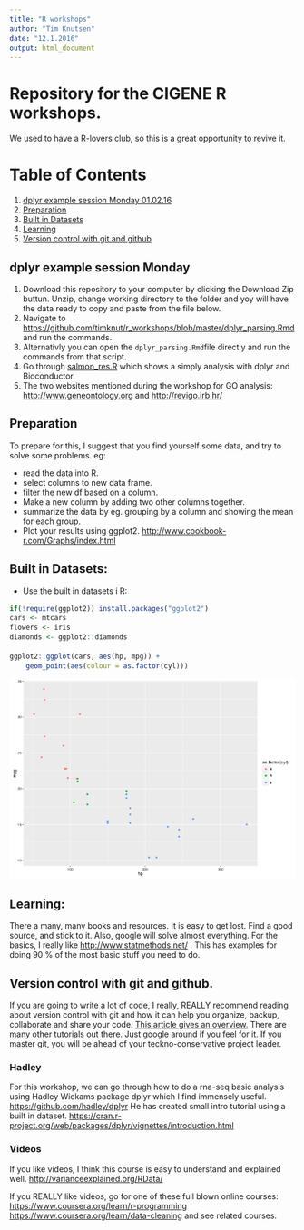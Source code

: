 ```yaml
---
title: "R workshops"
author: "Tim Knutsen"
date: "12.1.2016"
output: html_document
---
```


# Repository for the CIGENE R workshops. 
We used to have a R-lovers club, so this is a great opportunity to revive it. 

# Table of Contents
1. [dplyr example session Monday 01.02.16](#dplyr-example-session-monday)
2. [Preparation](#preparation)
3. [Built in Datasets](#built-in-datasets)
4. [Learning](#learning)
5. [Version control with git and github](#version-control-with-git-and-github)

## dplyr example session Monday
1. Download this repository to your computer by clicking the Download Zip buttun. Unzip, change working directory to the folder and yoy will have the data ready to copy and paste from the file below. 
2. Navigate to https://github.com/timknut/r_workshops/blob/master/dplyr_parsing.Rmd and run the commands. 
3. Alternativly you can open the `dplyr_parsing.Rmd`file directly and run the commands from that script.
4. Go through [salmon_res.R](https://github.com/timknut/r_workshops/blob/master/Salmon_quntification/salmon_res.R) which shows a simply analysis with dplyr and Bioconductor.
5. The two websites mentioned during the workshop for GO analysis: http://www.geneontology.org and http://revigo.irb.hr/ 


## Preparation
To prepare for this, I suggest that you find yourself some data, and try to solve some problems.
eg:

* read the data into R. 
* select columns to new data frame.
* filter the new df based on a column. 
* Make a new column by adding two other columns together. 
* summarize the data by eg. grouping by a column  and showing the mean for each group.
* Plot your results using ggplot2. http://www.cookbook-r.com/Graphs/index.html 

## Built in Datasets:
* Use the built in datasets i R:


```r
if(!require(ggplot2)) install.packages("ggplot2")
cars <- mtcars
flowers <- iris
diamonds <- ggplot2::diamonds

ggplot2::ggplot(cars, aes(hp, mpg)) + 
	geom_point(aes(colour = as.factor(cyl)))
```

![plot of chunk unnamed-chunk-1](figure/unnamed-chunk-1-1.png) 

## Learning:
There a many, many books and resources. It is easy to get lost. Find a good source, and stick to it. Also, google will solve almost everything. 
For the basics, I really like http://www.statmethods.net/ . This has examples for doing 90 % of the most basic stuff you need to do.


## Version control with git and github.
If you are going to write a lot of code, I really, REALLY recommend reading about version control with git and how it can help you organize, backup, collaborate and share your code. [This article gives an overview.](http://journals.plos.org/ploscompbiol/article?id=10.1371/journal.pcbi.1004668) There are many other tutorials out there. Just google around if you feel for it. If you master git, you will be ahead of your teckno-conservative project leader.  

### Hadley
For this workshop, we can go through how to do a rna-seq basic analysis using Hadley Wickams package dplyr which I find immensely useful. https://github.com/hadley/dplyr 
He has created small intro tutorial using a built in dataset. 
https://cran.r-project.org/web/packages/dplyr/vignettes/introduction.html  

### Videos
If you like videos, I think this course is easy to understand and explained well. http://varianceexplained.org/RData/ 

If you REALLY like videos, go for one of these full blown online courses: https://www.coursera.org/learn/r-programming 
https://www.coursera.org/learn/data-cleaning and see related courses. 
